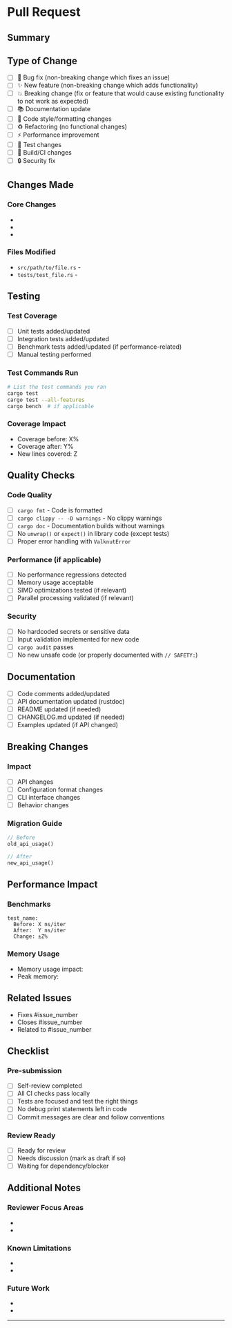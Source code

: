 # Pull Request

## Summary
<!-- Provide a brief description of the changes -->

## Type of Change
<!-- Check all that apply -->
- [ ] 🐛 Bug fix (non-breaking change which fixes an issue)
- [ ] ✨ New feature (non-breaking change which adds functionality)
- [ ] 💥 Breaking change (fix or feature that would cause existing functionality to not work as expected)
- [ ] 📚 Documentation update
- [ ] 🎨 Code style/formatting changes
- [ ] ♻️ Refactoring (no functional changes)
- [ ] ⚡ Performance improvement
- [ ] 🧪 Test changes
- [ ] 🔧 Build/CI changes
- [ ] 🔒 Security fix

## Changes Made
<!-- Describe the changes in detail -->

### Core Changes
- 
- 
- 

### Files Modified
<!-- List key files changed and why -->
- `src/path/to/file.rs` - 
- `tests/test_file.rs` - 

## Testing
<!-- Describe the testing performed -->

### Test Coverage
- [ ] Unit tests added/updated
- [ ] Integration tests added/updated
- [ ] Benchmark tests added/updated (if performance-related)
- [ ] Manual testing performed

### Test Commands Run
```bash
# List the test commands you ran
cargo test
cargo test --all-features
cargo bench  # if applicable
```

### Coverage Impact
<!-- If you know the coverage impact -->
- Coverage before: X%
- Coverage after: Y%
- New lines covered: Z

## Quality Checks
<!-- Check all that completed successfully -->

### Code Quality
- [ ] `cargo fmt` - Code is formatted
- [ ] `cargo clippy -- -D warnings` - No clippy warnings
- [ ] `cargo doc` - Documentation builds without warnings
- [ ] No `unwrap()` or `expect()` in library code (except tests)
- [ ] Proper error handling with `ValknutError`

### Performance (if applicable)
- [ ] No performance regressions detected
- [ ] Memory usage acceptable
- [ ] SIMD optimizations tested (if relevant)
- [ ] Parallel processing validated (if relevant)

### Security
- [ ] No hardcoded secrets or sensitive data
- [ ] Input validation implemented for new code
- [ ] `cargo audit` passes
- [ ] No new unsafe code (or properly documented with `// SAFETY:`)

## Documentation
<!-- Check all that apply -->
- [ ] Code comments added/updated
- [ ] API documentation updated (rustdoc)
- [ ] README updated (if needed)
- [ ] CHANGELOG.md updated (if needed)
- [ ] Examples updated (if API changed)

## Breaking Changes
<!-- If this is a breaking change, describe the impact -->

### Impact
- [ ] API changes
- [ ] Configuration format changes
- [ ] CLI interface changes
- [ ] Behavior changes

### Migration Guide
<!-- Provide guidance for users upgrading -->
```rust
// Before
old_api_usage()

// After  
new_api_usage()
```

## Performance Impact
<!-- If performance-related changes -->

### Benchmarks
<!-- Include benchmark results if available -->
```
test_name: 
  Before: X ns/iter
  After:  Y ns/iter
  Change: ±Z%
```

### Memory Usage
<!-- If memory usage changed -->
- Memory usage impact: 
- Peak memory: 

## Related Issues
<!-- Link to issues this PR addresses -->
- Fixes #issue_number
- Closes #issue_number
- Related to #issue_number

## Checklist
<!-- Final verification before requesting review -->

### Pre-submission
- [ ] Self-review completed
- [ ] All CI checks pass locally
- [ ] Tests are focused and test the right things
- [ ] No debug print statements left in code
- [ ] Commit messages are clear and follow conventions

### Review Ready
- [ ] Ready for review
- [ ] Needs discussion (mark as draft if so)
- [ ] Waiting for dependency/blocker

## Additional Notes
<!-- Any additional information for reviewers -->

### Reviewer Focus Areas
<!-- What should reviewers pay special attention to? -->
- 
- 

### Known Limitations
<!-- Any known issues or limitations -->
- 
- 

### Future Work
<!-- Related work that should be done in future PRs -->
- 
- 

---

<!-- 
Review Guidelines for Reviewers:

1. **Quality Standards**: Ensure code follows Valknut's quality standards
2. **Performance**: Check for performance implications
3. **Security**: Verify security best practices
4. **Error Handling**: Confirm proper error handling patterns
5. **Testing**: Validate test coverage and quality
6. **Documentation**: Check documentation completeness
7. **Breaking Changes**: Understand impact on users

Key Files to Review:
- Core API changes: `src/api/`
- Algorithm changes: `src/core/`, `src/detectors/`
- Error handling: Look for proper `ValknutError` usage
- Performance: Check for SIMD/parallel optimizations
- Tests: Ensure comprehensive coverage
-->